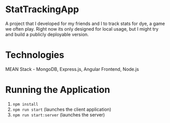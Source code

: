 # StatTrackingApp
A project that I developed for my friends and I to track stats for dye, a game we often play. Right now its only designed for local usage, but I might try and build a publicly deployable version.

# Technologies
MEAN Stack - MongoDB, Express.js, Angular Frontend, Node.js

# Running the Application
1. `npm install`
2. `npm run start` (launches the client application)
3. `npm run start:server` (launches the server)
